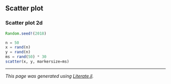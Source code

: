 ## Scatter plot
### Scatter plot 2d

```julia
Random.seed!(2018)

n = 50
x = rand(n)
y = rand(n)
ms = rand(50) * 30
scatter(x, y, markersize=ms)
```

---

*This page was generated using [Literate.jl](https://github.com/fredrikekre/Literate.jl).*

